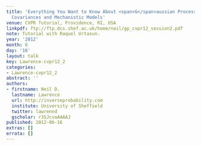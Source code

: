 ```yaml
---
title: 'Everything You Want to Know About <span>G</span>aussian Processes: Multioutput
  Covariances and Mechanistic Models'
venue: CVPR Tutorial, Providence, RI, USA
linkpdf: ftp://ftp.dcs.shef.ac.uk/home/neil/gp_cvpr12_session2.pdf
note: Tutorial with Raquel Urtasun.
year: '2012'
month: 6
day: '16'
layout: talk
key: Lawrence-cvpr12_2
categories:
- Lawrence-cvpr12_2
abstract: ''
authors:
- firstname: Neil D.
  lastname: Lawrence
  url: http://inverseprobability.com
  institute: University of Sheffield
  twitter: lawrennd
  gscholar: r3SJcvoAAAAJ
published: 2012-06-16
extras: []
errata: []
---
```


